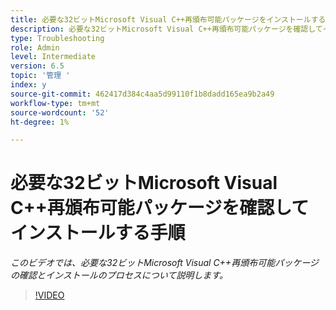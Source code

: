 ```yaml
---
title: 必要な32ビットMicrosoft Visual C++再頒布可能パッケージをインストールする手順
description: 必要な32ビットMicrosoft Visual C++再頒布可能パッケージを確認してインストールする手順
type: Troubleshooting
role: Admin
level: Intermediate
version: 6.5
topic: '管理 '
index: y
source-git-commit: 462417d384c4aa5d99110f1b8dadd165ea9b2a49
workflow-type: tm+mt
source-wordcount: '52'
ht-degree: 1%

---
```



# 必要な32ビットMicrosoft Visual C++再頒布可能パッケージを確認してインストールする手順

*このビデオでは、必要な32ビットMicrosoft Visual C++再頒布可能パッケージの確認とインストールのプロセスについて説明します。*

>[!VIDEO](https://video.tv.adobe.com/v/335520?quality=9&learn=on)





